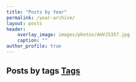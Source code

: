 ```yaml
---
title: "Posts by Year"
permalink: /year-archive/
layout: posts
header:
    overlay_image: images/photos/AHVJ5357.jpg
    caption: ""
author_profile: true
---
```


##  Posts by tags <i class="fas fa-fw fa-tag" aria-hidden="true"></i> [Tags](/tags/)


<!-- <i class="fas fa-fw fa-hashtag" aria-hidden="true"></i> -->
<!-- <strong><i class="fas fa-fw fa-tags" aria-hidden="true"></i> -->
